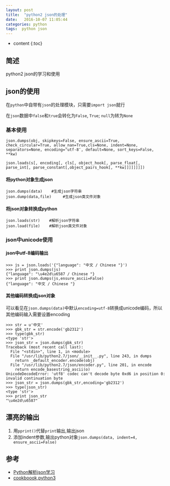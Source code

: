 ```yaml
---
layout: post
title:  "python2 json的处理"
date:   2016-10-07 11:05:44
categories: python
tags:  python json 
---
```



* content
{:toc}

## 简述

python2 json的学习和使用




## json的使用

在```python```中自带有```json```的处理模块，只需要```import json```就行

在```json```数据中```false```和```true```会转化为```False```, ```True```; ```null```为转为```None```


### 基本使用

```
json.dumps(obj, skipkeys=False, ensure_ascii=True, check_circular=True, allow_nan=True,cls=None, indent=None, separators=None, encoding="utf-8″, default=None, sort_keys=False, **kw)

json.loads(s[, encoding[, cls[, object_hook[, parse_float[, parse_int[, parse_constant[,object_pairs_hook[, **kw]]]]]]]])
```

#### 将python对象生成json

```
json.dumps(data)    #生成json字符串
json.dump(data,file)     #生成json类文件对象
```

#### 将json对象转换成python

```
json.loads(str)    #解析json字符串
json.load(file)    #解析json类文件对象
```

### json中unicode使用

#### json中utf-8编码输出

```
>>> js = json.loads('{"language": "中文 / Chinese "}')
>>> print json.dumps(js)
{"language": "\u4e2d\u6587 / Chinese "}
>>> print json.dumps(js,ensure_ascii=False)
{"language": "中文 / Chinese "}
```

#### 其他编码转换成json对象

可以看见在```json.dumps(data)```中默认```encoding=utf-8```转换成unicode编码，所以其他编码输入需要设置encoding

```
>>> str = u'中文'
>>> gbk_str = str.encode('gb2312')
>>> type(gbk_str)
<type 'str'>
>>> json_str = json.dumps(gbk_str)
Traceback (most recent call last):
  File "<stdin>", line 1, in <module>
  File "/usr/lib/python2.7/json/__init__.py", line 243, in dumps
    return _default_encoder.encode(obj)
  File "/usr/lib/python2.7/json/encoder.py", line 201, in encode
    return encode_basestring_ascii(o)
UnicodeDecodeError: 'utf8' codec can't decode byte 0xd6 in position 0: invalid continuation byte
>>> json_str = json.dumps(gbk_str,encoding='gb2312')
>>> type(json_str)
<type 'str'>
>>> print json_str
"\u4e2d\u6587"
```

## 漂亮的输出

1. 用```pprint()```代替```print```输出,输出json
2. 添加indent参数,输出python对象```json.dumps(data, indent=4, ensure_ascii=False)```

## 参考

* [Python解析json学习](http://crazyof.me/blog/archives/368.html)
* [cookboook,python3](http://python3-cookbook.readthedocs.io/zh_CN/latest/c06/p02_read-write_json_data.html)

